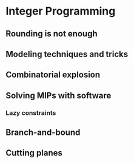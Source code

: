 # Integer Programming

## Rounding is not enough

## Modeling techniques and tricks

## Combinatorial explosion
<!-- for the appendix, wolsey chp 6 -->

## Solving MIPs with software

### Lazy constraints

## Branch-and-bound

## Cutting planes

